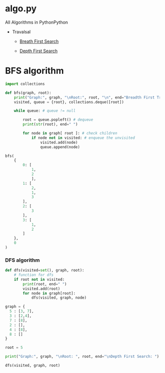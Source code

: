 # algo.py
All Algorithms in PythonPython

+ Travalsal 
  + [Breath First Search](#bfs-algorithm)

  + [Depth First Search](#dfs-algorithm)

# BFS algorithm
```python
import collections

def bfs(graph, root):
    print("Graph:", graph, "\nRoot:", root, "\n", end="Breadth First Traversal: ")
    visited, queue = {root}, collections.deque([root])

    while queue: # queue != null

        root = queue.popleft() # dequeue
        print(str(root), end=" ")

        for node in graph[ root ]: # check children
            if node not in visited: # enqueue the unvisited
                visited.add(node) 
                queue.append(node)

bfs(
    {
        0: [
            1,
            2
            ], 
        1: [
            2, 
            1,
            3
        ],
        2: [
            3
        ], 
        3: [
            1,
            2
        ]
    }, 
    0
)
```

### DFS algorithm

```python
def dfs(visited=set(), graph, root):
    # function for dfs 
    if root not in visited:
        print(root, end=" ")
        visited.add(root)
        for node in graph[root]:
            dfs(visited, graph, node)

graph = {
  5 : [3, 7],
  3 : [2,4],
  7 : [8],
  2 : [],
  4 : [8],
  8 : []
}

root = 5

print("Graph:", graph, "\nRoot: ", root, end="\nDepth First Search: ")

dfs(visited, graph, root)
```
